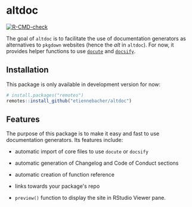 # altdoc


[![R-CMD-check](https://github.com/etiennebacher/altdoc/workflows/R-CMD-check/badge.svg)](https://github.com/etiennebacher/altdoc/actions)

The goal of `altdoc` is to facilitate the use of documentation generators as alternatives to `pkgdown` websites (hence the *alt* in `altdoc`). For now, it provides helper functions to use [`docute`](https://docute.org/) and [`docsify`](https://docsify.js.org/#/). 

## Installation

This package is only available in development version for now:
```r
# install.packages("remotes")
remotes::install_github("etiennebacher/altdoc")
```

## Features

The purpose of this package is to make it easy and fast to use documentation generators. Its features include:

* automatic import of core files to use `docute` or `docsify`

* automatic generation of Changelog and Code of Conduct sections

* automatic creation of function reference

* links towards your package's repo

* `preview()` function to display the site in RStudio Viewer pane.
